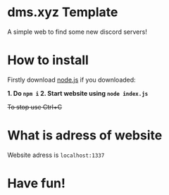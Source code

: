 # dms.xyz Template
A simple web to find some new discord servers!

# How to install
Firstly download [node.js](https://nodejs.org/en/) if you downloaded:

**1. Do ``npm i``
2. Start website using ``node index.js``**

~~To stop use Ctrl+C~~


# What is adress of website
Website adress is ``localhost:1337``


# Have fun!
